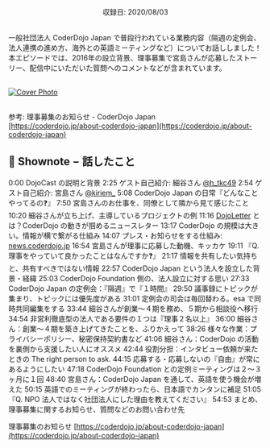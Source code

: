 <div style="text-align: center;">収録日: 2020/08/03</div><br>

一般社団法人 CoderDojo Japan で普段行われている業務内容（隔週の定例会、法人連携の進め方、海外との英語ミーティングなど）についてお話ししました！本エピソードでは、2016年の設立背景、理事募集で宮島さんが応募したストーリー、配信中にいただいた質問へのコメントなどが含まれています。

<div style="margin: 30px auto;"><a href="https://www.youtube.com/watch?v=4yvRtgBTqBs"><img src="/podcasts/19.jpg" alt="Cover Photo"></a></div>

参考: 理事募集のお知らせ - CoderDojo Japan   
[https://coderdojo.jp/about-coderdojo-japan](https://coderdojo.jp/about-coderdojo-japan)

## 📝 Shownote − 話したこと

0:00 DojoCast の説明と背景
2:25 ゲスト自己紹介: 細谷さん [@h_tkc49](https://twitter.com/h_tkc49)
2:54 ゲスト自己紹介: 宮島さん [@kiriem_](https://twitter.com/kiriem_)
5:08 CoderDojo Japan の日常『どんなことやってるの❓』
7:50 宮島さんのお仕事を、同僚として隣から見て感じたこと
10:20 細谷さんが立ち上げ、主導しているプロジェクトの例
11:16 [DojoLetter](https://news.coderdojo.jp/category/dojoletter%e3%83%90%e3%83%83%e3%82%af%e3%83%8a%e3%83%b3%e3%83%90%e3%83%bc/) とは？CoderDojo の動きが掴めるニュースレター 
13:17 CoderDojo の規模は大きい。情報が横で繋がる仕組み
14:07 プレス・お知らせをする仕組み: [news.coderdojo.jp](https://news.coderdojo.jp/)
16:54 宮島さんが理事に応募した動機、キッカケ
19:11 『Q. 理事をやっていて良かったことはなんですか❓』
21:17 情報を共有したい気持ちと、共有すべきではない情報
22:57 CoderDojo Japan という法人を設立した背景・経緯
25:03 CoderDojo Foundation 側の、法人設立に対する思い
27:33 CoderDojo Japan の定例会：『隔週』で『１時間』
29:50 議事録にトピックが集まり、トピックには優先度がある
31:01 定例会の司会は毎回替わる。esa で同時共同編集をする
33:44 細谷さんが創業〜４期を務め、５期から相談役へ移行
34:54 非営利徹底型の法人である要件の１つは『理事２名以上』
36:00 細谷さん：創業〜４期を築き上げてきたことを、ふりかえって
38:26 様々な作業：プライバシーポリシー、秘密保持契約書など
41:06 細谷さん：CoderDojo の活動を裏側から支援したい人にオススメ
42:44 役割分担：インタビュー依頼が来たときの The right person to ask.
44:15 応募する・応募しないの『自由』が常にあるようにしたい
47:18 CoderDojo Foundation との定例ミーティングは２〜３ヶ月に１回
48:40 宮島さん：CoderDojo Japan を通して、英語を使う機会が増えた
50:15 英語でのミーティングが終わったら、日本語でカンタンに補足
51:05 『Q. NPO 法人ではなく社団法人にした理由を教えてください』
54:53 まとめ、理事募集に関するお知らせ、質問などのお問い合わせ先

理事募集のお知らせ
[https://coderdojo.jp/about-coderdojo-japan](https://coderdojo.jp/about-coderdojo-japan)

